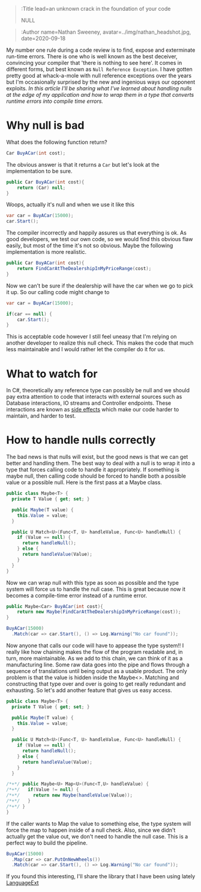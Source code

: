 > :Title lead=an unknown crack in the foundation of your code
>
> NULL


> :Author name=Nathan Sweeney, 
>         avatar=../img/nathan_headshot.jpg, 
>         date=2020-09-18


My number one rule during a code review is to find, expose and exterminate run-time errors. There is one who is well known as the best deceiver, convincing your compiler that 'there is nothing to see here'.  It comes in different forms, but best known as `Null Reference Exception`. I have gotten pretty good at whack-a-mole with null reference exceptions over the years but I'm occasionally surprised by the new and ingenious ways our opponent exploits. *In this article I'll be sharing what I've learned about handling nulls at the edge of my application and how to wrap them in a type that converts runtime errors into compile time errors.*

# Why null is bad
What does the following function return?
```csharp
Car BuyACar(int cost);
```
The obvious answer is that it returns a `Car` but let's look at the implementation to be sure.
```csharp
public Car BuyACar(int cost){
    return (Car) null;
}
```
Woops, actually it's null and when we use it like this
```csharp
var car = BuyACar(15000);
car.Start();
```
The compiler incorrectly and happily assures us that everything is ok. As good developers, we test our own code, so we would find this obvious flaw easily, but most of the time it's not so obvious. Maybe the following implementation is more realistic.
```csharp
public Car BuyACar(int cost){
    return FindCarAtTheDealershipInMyPriceRange(cost);
}
```
Now we can't be sure if the dealership will have the car when we go to pick it up. So our calling code might change to 
```csharp
var car = BuyACar(15000);

if(car == null) {
    car.Start();
}
```
This is acceptable code however I still feel uneasy that I'm relying on another developer to realize this null check. This makes the code that much less maintainable and I would rather let the compiler do it for us.

# What to watch for
In C#, theoretically any reference type can possibly be null and we should pay extra attention to code that interacts with external sources such as Database interactions, IO streams and Controller endpoints. These interactions are known as [side effects](https://en.wikipedia.org/wiki/Side_effect_(computer_science)) which make our code harder to maintain, and harder to test. 

# How to handle nulls correctly
The bad news is that nulls will exist, but the good news is that we can get better and handling them. The best way to deal with a null is to wrap it into a type that forces calling code to handle it appropriately. If something is maybe null, then calling code should be forced to handle both a possible value or a possible null. Here is the first pass at a Maybe class.

```csharp
public class Maybe<T> {
  private T Value { get; set; }

  public Maybe(T value) {
    this.Value = value;
  }

  public U Match<U>(Func<T, U> handleValue, Func<U> handleNull) {
    if (Value == null) {
      return handleNull();
    } else {
      return handleValue(Value);
    }
  }
}
```

Now we can wrap null with this type as soon as possible and the type system will force us to handle the null case. This is great because now it becomes a compile-time error instead of a runtime error.
```csharp
public Maybe<Car> BuyACar(int cost){
    return new Maybe(FindCarAtTheDealershipInMyPriceRange(cost));
}
```

```csharp
BuyACar(15000)
  .Match(car => car.Start(), () => Log.Warning("No car found"));
```

Now anyone that calls our code will have to appease the type system!!
I really like how chaining makes the flow of the program readable and, in turn, more maintainable. As we add to this chain, we can think of it as a manufacturing line. Some raw data goes into the pipe and flows through a sequence of translations until being output as a usable product. The only problem is that the value is hidden inside the Maybe<>. Matching and constructing that type over and over is going to get really redundant and exhausting. So let's add another feature that gives us easy access.

```csharp
public class Maybe<T> {
  private T Value { get; set; }

  public Maybe(T value) {
    this.Value = value;
  }

  public U Match<U>(Func<T, U> handleValue, Func<U> handleNull) {
    if (Value == null) {
      return handleNull();
    } else {
      return handleValue(Value);
    }
  }

/*+*/ public Maybe<U> Map<U>(Func<T,U> handleValue) {
/*+*/   if(Value != null) {
/*+*/     return new Maybe(handleValue(Value));
/*+*/   }
/*+*/ }
}
```
 If the caller wants to Map the value to something else, the type system will force the map to happen inside of a null check.
 Also, since we didn't actually get the value out, we don't need to handle the null case. This is a perfect way to build the pipeline.
```csharp
BuyACar(15000)
  .Map(car => car.PutOnNewWheels())
  .Match(car => car.Start(), () => Log.Warning("No car found"));
```

If you found this interesting, I'll share the library that I have been using lately [LanguageExt](https://github.com/louthy/language-ext)
